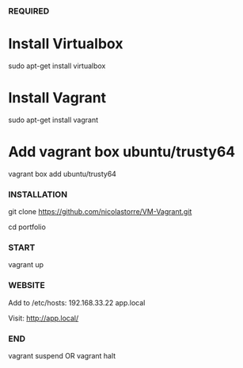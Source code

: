 
### REQUIRED ###

# Install Virtualbox
sudo apt-get install virtualbox

# Install Vagrant
sudo apt-get install vagrant

# Add vagrant box ubuntu/trusty64
vagrant box add ubuntu/trusty64


### INSTALLATION ###
git clone https://github.com/nicolastorre/VM-Vagrant.git

cd portfolio

### START ###
vagrant up

### WEBSITE ###
Add to /etc/hosts: 192.168.33.22   app.local

Visit: http://app.local/

### END ###
vagrant suspend OR vagrant halt
